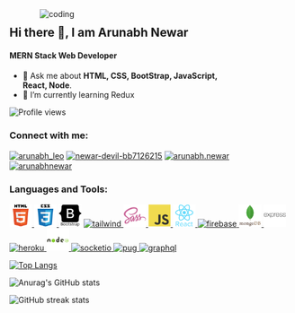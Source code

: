 
<img align="right" alt="coding" width="450" src="https://media.giphy.com/media/vLpclx5lofmqnEswm0/giphy.gif?raw=true">

<h2 align="left" >Hi there 👋, I am Arunabh Newar </h3>
<h4 align="left" >MERN Stack Web Developer </h3>

- 💬 Ask me about **HTML, CSS, BootStrap, JavaScript, <br> React, Node**.
- 🌱 I’m currently learning Redux

![Profile views](https://gpvc.arturio.dev/arunabhnewar) 

<h3 align="left">Connect with me:</h3>
<p align="left">
<a href="https://twitter.com/arunabh_leo" target="blank"><img align="center" src="https://raw.githubusercontent.com/rahuldkjain/github-profile-readme-generator/master/src/images/icons/Social/twitter.svg" alt="arunabh_leo" height="30" width="40" /></a>
<a href="https://linkedin.com/in/newar-devil-bb7126215" target="blank"><img align="center" src="https://raw.githubusercontent.com/rahuldkjain/github-profile-readme-generator/master/src/images/icons/Social/linked-in-alt.svg" alt="newar-devil-bb7126215" height="30" width="40" /></a>
<a href="https://fb.com/arunabh.newar" target="blank"><img align="center" src="https://raw.githubusercontent.com/rahuldkjain/github-profile-readme-generator/master/src/images/icons/Social/facebook.svg" alt="arunabh.newar" height="30" width="40" /></a>
<a href="https://instagram.com/arunabhnewar" target="blank"><img align="center" src="https://raw.githubusercontent.com/rahuldkjain/github-profile-readme-generator/master/src/images/icons/Social/instagram.svg" alt="arunabhnewar" height="30" width="40" /></a>
</p>



<h3 align="left">Languages and Tools:</h3>
<p align="left">
<a href="https://www.w3.org/html/" target="_blank"> <img src="https://raw.githubusercontent.com/devicons/devicon/master/icons/html5/html5-original-wordmark.svg" alt="html5" width="40" height="40"/> </a> 
<a href="https://www.w3schools.com/css/" target="_blank"> <img src="https://raw.githubusercontent.com/devicons/devicon/master/icons/css3/css3-original-wordmark.svg" alt="css3" width="40" height="40"/> </a> 
<a href="https://getbootstrap.com" target="_blank"> <img src="https://raw.githubusercontent.com/devicons/devicon/master/icons/bootstrap/bootstrap-plain-wordmark.svg" alt="bootstrap" width="40" height="40"/></a> 
<a href="https://tailwindcss.com/" target="_blank"> <img src="https://www.vectorlogo.zone/logos/tailwindcss/tailwindcss-icon.svg" alt="tailwind" width="40" height="40"/> </a>
 <a href="https://sass-lang.com" target="_blank" rel="noreferrer"> <img src="https://raw.githubusercontent.com/devicons/devicon/master/icons/sass/sass-original.svg" alt="sass" width="40" height="40"/> </a>
<a href="https://developer.mozilla.org/en-US/docs/Web/JavaScript" target="_blank"> <img src="https://raw.githubusercontent.com/devicons/devicon/master/icons/javascript/javascript-original.svg" alt="javascript" width="40" height="40"/> </a> 
<a href="https://reactjs.org/" target="_blank"> <img src="https://raw.githubusercontent.com/devicons/devicon/master/icons/react/react-original-wordmark.svg" alt="react" width="40" height="40"/> </a>
 <a href="https://firebase.google.com/" target="_blank"> <img src="https://www.vectorlogo.zone/logos/firebase/firebase-icon.svg" alt="firebase" width="40" height="40"/> </a>
 <a href="https://www.mongodb.com/" target="_blank"> <img src="https://raw.githubusercontent.com/devicons/devicon/master/icons/mongodb/mongodb-original-wordmark.svg" alt="mongodb" width="40" height="40"/> </a>
 <a href="https://expressjs.com" target="_blank" rel="noreferrer"> <img src="https://raw.githubusercontent.com/devicons/devicon/master/icons/express/express-original-wordmark.svg" alt="express" width="40" height="40" /> </a>
 <a href="https://heroku.com" target="_blank"> <img src="https://www.vectorlogo.zone/logos/heroku/heroku-icon.svg" alt="heroku" width="40" height="40"/> </a>
 <a href="https://nodejs.org" target="_blank" rel="noreferrer"> <img src="https://raw.githubusercontent.com/devicons/devicon/master/icons/nodejs/nodejs-original-wordmark.svg" alt="nodejs" width="40" height="40"/> </a>
 <a href="https://socket.io" target="_blank" rel="noreferrer"> <img src="https://socket.io/images/logo.svg" alt="socketio" width="40" height="40"/> </a>
<a href="https://pugjs.org" target="_blank" rel="noreferrer"> <img src="https://cdn.worldvectorlogo.com/logos/pug.svg" alt="pug" width="40" height="40"/> </a>
 <a href="https://graphql.org" target="_blank" rel="noreferrer"> <img src="https://www.vectorlogo.zone/logos/graphql/graphql-icon.svg" alt="graphql" width="40" height="40"/> </a> 
</p>

[![Top Langs](https://github-readme-stats.vercel.app/api/top-langs/?username=arunabhnewar&show_icons=true&theme=merko)](https://github.com/anuraghazra/github-readme-stats)

![Anurag's GitHub stats ](https://github-readme-stats.vercel.app/api?username=arunabhnewar&show_icons=true&theme=merko)

![GitHub streak stats](https://github-readme-streak-stats.herokuapp.com/?user=arunabhnewar&show_icons=true&theme=merko)  

